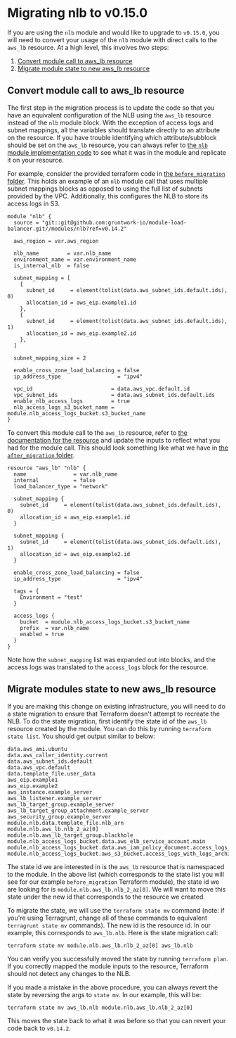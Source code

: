 # Migrating nlb to v0.15.0

If you are using the `nlb` module and would like to upgrade to `v0.15.0`, you will need to convert your usage of the
`nlb` module with direct calls to the `aws_lb` resource. At a high level, this involves two steps:

1. [Convert module call to aws_lb resource](#convert-module-call-to-aws_lb-resource)
1. [Migrate module state to new aws_lb resource](#migrate-module-state-to-new-aws_lb-resource)


## Convert module call to aws_lb resource

The first step in the migration process is to update the code so that you have an equivalent configuration of the NLB
using the `aws_lb` resource instead of the `nlb` module block. With the exception of access logs and subnet mappings,
all the variables should translate directly to an attribute on the resource. If you have trouble identifying which
attribute/subblock should be set on the `aws_lb` resource, you can always refer to [the `nlb` module implementation
code](https://github.com/gruntwork-io/module-load-balancer/tree/v0.14.2/modules/nlb) to see what it was in the module
and replicate it on your resource.

For example, consider the provided terraform code in [the `before_migration` folder](./before_migration/main.tf). This
holds an example of an `nlb` module call that uses multiple subnet mappings blocks as opposed to using the full list of
subnets provided by the VPC. Additionally, this configures the NLB to store its access logs in S3.

```
module "nlb" {
  source = "git::git@github.com:gruntwork-io/module-load-balancer.git//modules/nlb?ref=v0.14.2"

  aws_region = var.aws_region

  nlb_name         = var.nlb_name
  environment_name = var.environment_name
  is_internal_nlb  = false

  subnet_mapping = [
    {
      subnet_id     = element(tolist(data.aws_subnet_ids.default.ids), 0)
      allocation_id = aws_eip.example1.id
    },
    {
      subnet_id     = element(tolist(data.aws_subnet_ids.default.ids), 1)
      allocation_id = aws_eip.example2.id
    },
  ]

  subnet_mapping_size = 2

  enable_cross_zone_load_balancing = false
  ip_address_type                  = "ipv4"

  vpc_id                         = data.aws_vpc.default.id
  vpc_subnet_ids                 = data.aws_subnet_ids.default.ids
  enable_nlb_access_logs         = true
  nlb_access_logs_s3_bucket_name = module.nlb_access_logs_bucket.s3_bucket_name
}
```

To convert this module call to the `aws_lb` resource, refer to [the documentation for the
resource](https://www.terraform.io/docs/providers/aws/r/lb.html) and update the inputs to reflect what you had for the
module call. This should look something like what we have in [the `after_migration` folder](./after_migration/main.tf).

```
resource "aws_lb" "nlb" {
  name               = var.nlb_name
  internal           = false
  load_balancer_type = "network"

  subnet_mapping {
    subnet_id     = element(tolist(data.aws_subnet_ids.default.ids), 0)
    allocation_id = aws_eip.example1.id
  }

  subnet_mapping {
    subnet_id     = element(tolist(data.aws_subnet_ids.default.ids), 1)
    allocation_id = aws_eip.example2.id
  }

  enable_cross_zone_load_balancing = false
  ip_address_type                  = "ipv4"

  tags = {
    Environment = "test"
  }

  access_logs {
    bucket  = module.nlb_access_logs_bucket.s3_bucket_name
    prefix  = var.nlb_name
    enabled = true
  }
}
```

Note how the `subnet_mapping` list was expanded out into blocks, and the access logs was translated to the
`access_logs` block for the resource.

## Migrate modules state to new aws_lb resource

If you are making this change on existing infrastructure, you will need to do a state migration to ensure that Terraform
doesn't attempt to recreate the NLB. To do the state migration, first identify the state id of the `aws_lb` resource
created by the module. You can do this by running `terraform state list`. You should get output similar to below:

```
data.aws_ami.ubuntu
data.aws_caller_identity.current
data.aws_subnet_ids.default
data.aws_vpc.default
data.template_file.user_data
aws_eip.example1
aws_eip.example2
aws_instance.example_server
aws_lb_listener.example_server
aws_lb_target_group.example_server
aws_lb_target_group_attachment.example_server
aws_security_group.example_server
module.nlb.data.template_file.nlb_arn
module.nlb.aws_lb.nlb_2_az[0]
module.nlb.aws_lb_target_group.blackhole
module.nlb_access_logs_bucket.data.aws_elb_service_account.main
module.nlb_access_logs_bucket.data.aws_iam_policy_document.access_logs_bucket_policy
module.nlb_access_logs_bucket.aws_s3_bucket.access_logs_with_logs_archived_only[0]
```

The state id we are interested in is the `aws_lb` resource that is namespaced to the module. In the above list (which
corresponds to the state list you will see for our example `before_migration` Terraform module), the state id we are
looking for is `module.nlb.aws_lb.nlb_2_az[0]`. We will want to move this state under the new id that corresponds to the
resource we created.

To migrate the state, we will use the `terraform state mv` command (note: if you're using Terragrunt, change all of
these commands to equivalent `terragrunt state mv` commands). The new id is the resource id. In our example, this
corresponds to `aws_lb.nlb`. Here is the state migration call:

```
terraform state mv module.nlb.aws_lb.nlb_2_az[0] aws_lb.nlb
```

You can verify you successfully moved the state by running `terraform plan`. If you correctly mapped the module inputs
to the resource, Terraform should not detect any changes to the NLB.

If you made a mistake in the above procedure, you can always revert the state by reversing the args to `state mv`. In
our example, this will be:

```
terraform state mv aws_lb.nlb module.nlb.aws_lb.nlb_2_az[0]
```

This moves the state back to what it was before so that you can revert your code back to `v0.14.2`.
